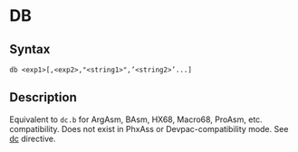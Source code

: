 # DB

## Syntax
```assembly
db <exp1>[,<exp2>,"<string1>",’<string2>’...]
```

## Description
Equivalent to `dc.b` for ArgAsm, BAsm, HX68, Macro68, ProAsm, etc. compatibility.
Does not exist in PhxAss or Devpac-compatibility mode.
See [dc](dc.md) directive.
